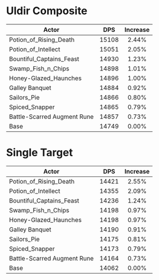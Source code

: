# Uldir Composite
| Actor | DPS | Increase |
|---|:---:|:---:|
|Potion_of_Rising_Death|15108|2.44%|
|Potion_of_Intellect|15051|2.05%|
|Bountiful_Captains_Feast|14930|1.23%|
|Swamp_Fish_n_Chips|14898|1.01%|
|Honey-Glazed_Haunches|14896|1.00%|
|Galley Banquet|14884|0.92%|
|Sailors_Pie|14866|0.80%|
|Spiced_Snapper|14865|0.79%|
|Battle-Scarred Augment Rune|14857|0.73%|
|Base|14749|0.00%|

# Single Target
| Actor | DPS | Increase |
|---|:---:|:---:|
|Potion_of_Rising_Death|14421|2.55%|
|Potion_of_Intellect|14355|2.09%|
|Bountiful_Captains_Feast|14236|1.24%|
|Swamp_Fish_n_Chips|14198|0.97%|
|Honey-Glazed_Haunches|14198|0.97%|
|Galley Banquet|14190|0.91%|
|Sailors_Pie|14175|0.81%|
|Spiced_Snapper|14173|0.79%|
|Battle-Scarred Augment Rune|14164|0.73%|
|Base|14062|0.00%|
